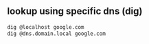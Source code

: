 ## lookup using specific dns (dig)

``` sh
dig @localhost google.com
dig @dns.domain.local google.com
```